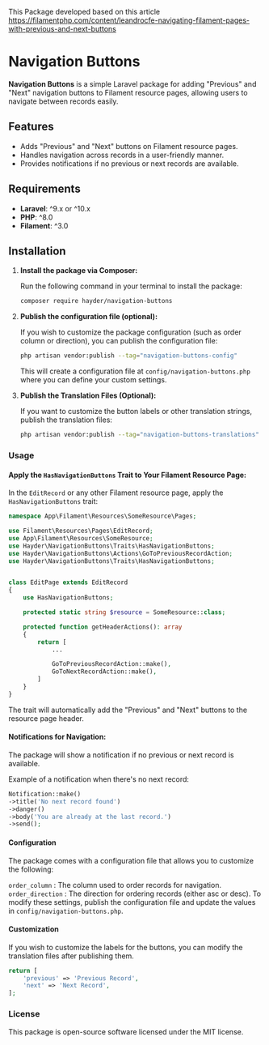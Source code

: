 This Package developed based on this article https://filamentphp.com/content/leandrocfe-navigating-filament-pages-with-previous-and-next-buttons

# Navigation Buttons

**Navigation Buttons** is a simple Laravel package for adding "Previous" and "Next" navigation buttons to Filament resource pages, allowing users to navigate between records easily.

## Features

- Adds "Previous" and "Next" buttons on Filament resource pages.
- Handles navigation across records in a user-friendly manner.
- Provides notifications if no previous or next records are available.

## Requirements

- **Laravel**: ^9.x or ^10.x
- **PHP**: ^8.0
- **Filament**: ^3.0

## Installation

1. **Install the package via Composer:**

   Run the following command in your terminal to install the package:

   ```bash
   composer require hayder/navigation-buttons
   ```

2. **Publish the configuration file (optional):**

   If you wish to customize the package configuration (such as order column or direction), you can publish the configuration file:

   ```bash
   php artisan vendor:publish --tag="navigation-buttons-config"
   ```

   This will create a configuration file at `config/navigation-buttons.php` where you can define your custom settings.

3. **Publish the Translation Files (Optional):**

   If you want to customize the button labels or other translation strings, publish the translation files:

   ```bash
   php artisan vendor:publish --tag="navigation-buttons-translations"
   ```

### Usage

#### Apply the `HasNavigationButtons` Trait to Your Filament Resource Page:

In the `EditRecord` or any other Filament resource page, apply the `HasNavigationButtons` trait:

```php
namespace App\Filament\Resources\SomeResource\Pages;

use Filament\Resources\Pages\EditRecord;
use App\Filament\Resources\SomeResource;
use Hayder\NavigationButtons\Traits\HasNavigationButtons;
use Hayder\NavigationButtons\Actions\GoToPreviousRecordAction;
use Hayder\NavigationButtons\Traits\HasNavigationButtons;


class EditPage extends EditRecord
{
    use HasNavigationButtons;

    protected static string $resource = SomeResource::class;

    protected function getHeaderActions(): array
    {
        return [
            ...

            GoToPreviousRecordAction::make(),
            GoToNextRecordAction::make(),
        ]
    }
}
```

The trait will automatically add the "Previous" and "Next" buttons to the resource page header.

#### Notifications for Navigation:

The package will show a notification if no previous or next record is available.

Example of a notification when there's no next record:

```php
Notification::make()
->title('No next record found')
->danger()
->body('You are already at the last record.')
->send();
```

#### Configuration

The package comes with a configuration file that allows you to customize the following:

`order_column` : The column used to order records for navigation.
`order_direction` : The direction for ordering records (either asc or desc).
To modify these settings, publish the configuration file and update the values in `config/navigation-buttons.php`.

#### Customization

If you wish to customize the labels for the buttons, you can modify the translation files after publishing them.

```php
return [
    'previous' => 'Previous Record',
    'next' => 'Next Record',
];
```

### License

This package is open-source software licensed under the MIT license.
